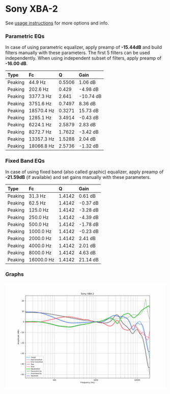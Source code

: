 # Sony XBA-2
See [usage instructions](https://github.com/jaakkopasanen/AutoEq#usage) for more options and info.

### Parametric EQs
In case of using parametric equalizer, apply preamp of **-15.44dB** and build filters manually
with these parameters. The first 5 filters can be used independently.
When using independent subset of filters, apply preamp of **-16.00 dB**.

| Type    | Fc         |      Q | Gain      |
|:--------|:-----------|:-------|:----------|
| Peaking | 44.9 Hz    | 0.5506 | 1.06 dB   |
| Peaking | 202.6 Hz   | 0.429  | -4.98 dB  |
| Peaking | 3377.3 Hz  | 2.641  | -10.74 dB |
| Peaking | 3751.6 Hz  | 0.7497 | 8.36 dB   |
| Peaking | 18570.4 Hz | 0.3271 | 15.73 dB  |
| Peaking | 1285.1 Hz  | 3.4914 | -0.43 dB  |
| Peaking | 6224.1 Hz  | 2.5879 | 2.83 dB   |
| Peaking | 8272.7 Hz  | 1.7622 | -3.42 dB  |
| Peaking | 13357.3 Hz | 1.5288 | 2.04 dB   |
| Peaking | 18066.8 Hz | 2.5736 | -1.32 dB  |

### Fixed Band EQs
In case of using fixed band (also called graphic) equalizer, apply preamp of **-21.59dB**
(if available) and set gains manually with these parameters.

| Type    | Fc         |      Q | Gain     |
|:--------|:-----------|:-------|:---------|
| Peaking | 31.3 Hz    | 1.4142 | 0.61 dB  |
| Peaking | 62.5 Hz    | 1.4142 | -0.37 dB |
| Peaking | 125.0 Hz   | 1.4142 | -3.28 dB |
| Peaking | 250.0 Hz   | 1.4142 | -4.39 dB |
| Peaking | 500.0 Hz   | 1.4142 | -1.78 dB |
| Peaking | 1000.0 Hz  | 1.4142 | -0.23 dB |
| Peaking | 2000.0 Hz  | 1.4142 | 2.41 dB  |
| Peaking | 4000.0 Hz  | 1.4142 | 2.01 dB  |
| Peaking | 8000.0 Hz  | 1.4142 | 4.63 dB  |
| Peaking | 16000.0 Hz | 1.4142 | 21.14 dB |

### Graphs
![](./Sony%20XBA-2.png)